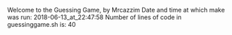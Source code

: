 Welcome to the Guessing Game, by Mrcazzim
Date and time at which make was run: 2018-06-13_at_22:47:58
Number of lines of code in guessinggame.sh is: 40
